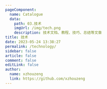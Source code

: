 ```yaml
---
pageComponent:
  name: Catalogue
  data:
    path: 03.技术
    imgUrl: /img/tech.png
    description: 技术文档、教程、技巧、总结等文章
title: 技术
date: 2023-05-24 13:38:27
permalink: /technology/
sidebar: false
article: false
comment: false
editLink: false
author:
  name: xzhouzeng
  link: https://github.com/xzhouzeng
---
```

